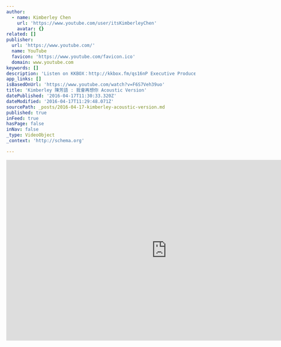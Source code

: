 ```yaml
---
author:
  - name: Kimberley Chen
    url: 'https://www.youtube.com/user/itsKimberleyChen'
    avatar: {}
related: []
publisher:
  url: 'https://www.youtube.com/'
  name: YouTube
  favicon: 'https://www.youtube.com/favicon.ico'
  domain: www.youtube.com
keywords: []
description: 'Listen on KKBOX：http://kkbox.fm/qs16nP Executive Producer： 梁永泰 （terrytyelee） 我會再想你 Acoustic Version 曲：梁永泰 、陳芳語 Kimberley 、王知音 詞：陳芳語 Kimberley、 高愷蔚 Music Produced by：梁永泰 ／ James Kerridge Guitars ：James Kerridge Ukelele Arrangement by：James Kerridge Ukelele performed by：高愷蔚 Ape Kao Backing Vocals by：高愷蔚 Ape Kao Directed by：Young Scorsese F.Y.M （梁永泰 ，余竑龍，Max Opamuratawongse ） 當你說你不再想念 輕輕把我手放開'
app_links: []
isBasedOnUrl: 'https://www.youtube.com/watch?v=F6S7Veh39uo'
title: 'Kimberley 陳芳語 : 我會再想你 Acoustic Version'
datePublished: '2016-04-17T11:30:33.320Z'
dateModified: '2016-04-17T11:29:48.071Z'
sourcePath: _posts/2016-04-17-kimberley-acoustic-version.md
published: true
inFeed: true
hasPage: false
inNav: false
_type: VideoObject
_context: 'http://schema.org'

---
```

<iframe src="https://cdn.embedly.com/widgets/media.html?src=https%3A%2F%2Fwww.youtube.com%2Fembed%2FF6S7Veh39uo%3Ffeature%3Doembed&amp;url=https%3A%2F%2Fwww.youtube.com%2Fwatch%3Fv%3DF6S7Veh39uo&amp;image=https%3A%2F%2Fi.ytimg.com%2Fvi%2FF6S7Veh39uo%2Fhqdefault.jpg&amp;key=b7d04c9b404c499eba89ee7072e1c4f7&amp;type=text%2Fhtml&amp;schema=youtube" width="854" height="480" scrolling="no" frameborder="0" allowfullscreen="allowfullscreen" style=""></iframe>